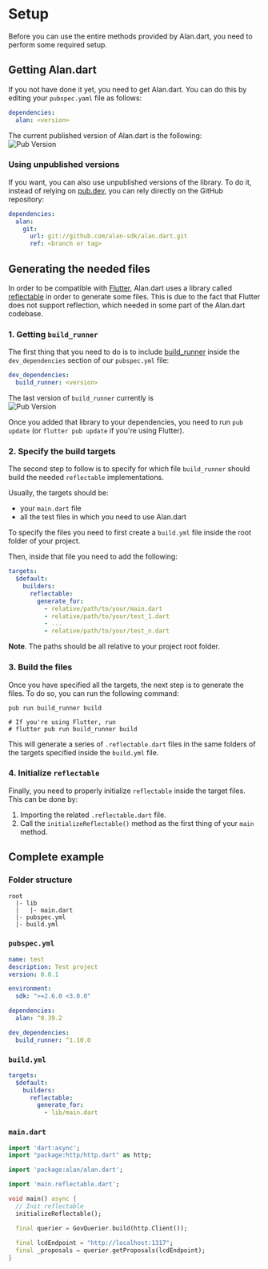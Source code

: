 # Setup
Before you can use the entire methods provided by Alan.dart, you need to perform some required setup. 

## Getting Alan.dart
If you not have done it yet, you need to get Alan.dart. You can do this by editing your `pubspec.yaml` file as follows:

```yaml
dependencies:
  alan: <version>
```

The current published version of Alan.dart is the following:  
![Pub Version](https://img.shields.io/pub/v/alan)

### Using unpublished versions
If you want, you can also use unpublished versions of the library. To do it, instead of relying on [pub.dev](https://pub.dev), you can rely directly on the GitHub repository: 

```yaml
dependencies:
  alan:
    git:
      url: git://github.com/alan-sdk/alan.dart.git
      ref: <branch or tag>
```

## Generating the needed files
In order to be compatible with [Flutter](https://flutter.dev), Alan.dart uses a library called [reflectable](https://pub.dev/packages/reflectable) in order to generate some files. This is due to the fact that Flutter does not support reflection, which needed in some part of the Alan.dart codebase. 

### 1. Getting `build_runner`
The first thing that you need to do is to include [build_runner](https://pub.dev/packages/build_runner) inside the `dev_dependencies` section of our `pubspec.yml` file: 

```yaml
dev_dependencies:
  build_runner: <version>
``` 

The last version of `build_runner` currently is  
![Pub Version](https://img.shields.io/pub/v/build_runner)

Once you added that library to your dependencies, you need to run `pub update` (or `flutter pub update` if you're using Flutter).

### 2. Specify the build targets
The second step to follow is to specify for which file `build_runner` should build the needed `reflectable` implementations.

Usually, the targets should be:
- your `main.dart` file
- all the test files in which you need to use Alan.dart

To specify the files you need to first create a `build.yml` file inside the root folder of your project.

Then, inside that file you need to add the following: 

```yaml
targets:
  $default:
    builders:
      reflectable:
        generate_for:
          - relative/path/to/your/main.dart
          - relative/path/to/your/test_1.dart
          - ...    
          - relative/path/to/your/test_n.dart
```

**Note**. The paths should be all relative to your project root folder.

### 3. Build the files
Once you have specified all the targets, the next step is to generate the files. To do so, you can run the following command: 

```
pub run build_runner build

# If you're using Flutter, run 
# flutter pub run build_runner build
``` 

This will generate a series of `.reflectable.dart` files in the same folders of the targets specified inside the `build.yml` file.

### 4. Initialize `reflectable`
Finally, you need to properly initialize `reflectable` inside the target files. This can be done by: 

1. Importing the related `.reflectable.dart` file. 
2. Call the `initializeReflectable()` method as the first thing of your `main` method. 

## Complete example
### Folder structure
```
root
  |- lib
  |   |- main.dart   
  |- pubspec.yml
  |- build.yml 
``` 

### `pubspec.yml`
```yaml
name: test
description: Test project
version: 0.0.1

environment:
  sdk: ">=2.6.0 <3.0.0"

dependencies:
  alan: ^0.39.2

dev_dependencies:
  build_runner: ^1.10.0
```

### `build.yml`
```yaml
targets:
  $default:
    builders:
      reflectable:
        generate_for:
          - lib/main.dart
```

### `main.dart`
```dart
import 'dart:async';
import "package:http/http.dart" as http;

import 'package:alan/alan.dart';

import 'main.reflectable.dart';

void main() async {
  // Init reflectable
  initializeReflectable();

  final querier = GovQuerier.build(http.Client());
  
  final lcdEndpoint = "http://localhost:1317";
  final _proposals = querier.getProposals(lcdEndpoint);
}
```
